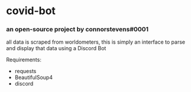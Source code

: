 # covid-bot
<h3>an open-source project by connorstevens#0001</h3>
<p>all data is scraped from worldometers, this is simply an interface to parse and display that data using a Discord Bot</p>
Requirements:
<ul>
  <li>requests</li>
  <li>BeautifulSoup4</li>
  <li>discord</li>
</ul>
